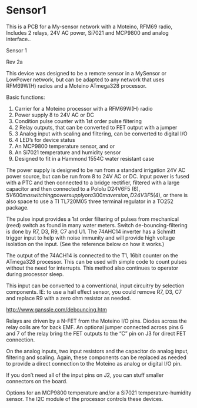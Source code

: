 # Sensor1
This is a PCB for a My-sensor network with a Moteino, RFM69 radio, Includes 2 relays, 24V AC power, Si7021 and MCP9800 and analog interface..

Sensor 1

Rev 2a

This device was designed to be a remote sensor in a MySensor or LowPower network, but can be adapted to any network that uses RFM69W(H) radios and a Moteino ATmega328 processor.

Basic functions:
1)	Carrier for a Moteino processor with a RFM69W(H) radio
2)	Power supply 8 to 24V AC or DC
3)	Condition pulse counter with 1st order pulse filtering
4)	2 Relay outputs, that can be converted to FET output with a jumper
5)	3 Analog input with scaling and filtering, can be converted to digital I/O
6)	4 LED’s for device status
7)	An MCP9800 temperature sensor, and or 
8)	An Si7021 temperature and humidity sensor
9)	Designed to fit in a Hammond 1554C water resistant case

The power supply is designed to be run from a standard irrigation 24V AC power source, but can be run from 8 to 24V AC or DC. Input power is fused with a PTC and then connected to a bridge rectifier, filtered with a large capacitor and then connected to a Pololu D24V6F5 ($6), 5V 600ma switching power supply or a 300ma version, D24V3F5 ($4), or there is also space to use a TI TL720M05 three terminal regulator in a TO252 package.

The pulse input provides a 1st order filtering of pulses from mechanical (reed) switch as found in many water meters. Switch de-bouncing-filtering is done by R7, D3, R9, C7 and U1. The 74AHC14 inverter has a Schmitt trigger input to help with noise immunity and will provide high voltage isolation on the input. (See the reference below on how it works.) 

The output of the 74ACH14 is connected to the T1, 16bit counter on the ATmega328 processor. This can be used with simple code to count pulses without the need for interrupts. This method also continues to operator during processor sleep.

This input can be converted to a conventional, input circuitry by selection components. IE: to use a hall effect sensor, you could remove R7, D3, C7 and replace R9 with a zero ohm resistor as needed.

http://www.ganssle.com/debouncing.htm

Relays are driven by a N-FET from the Moteino I/O pins. Diodes across the relay coils are for back EMF. An optional jumper connected across pins 6 and 7 of the relay bring the FET outputs to the “C” pin on J3 for direct FET connection.

On the analog inputs, two input resistors and the capacitor do analog input, filtering and scaling. Again, these components can be replaced as needed to provide a direct connection to the Moteino as analog or digital I/O pin.

If you don’t need all of the input pins on J2, you can stuff smaller connectors on the board.

Options for an MCP9800 temperature and/or a Si7021 temperature-humidity sensor. The I2C module of the processor controls these devices.


